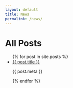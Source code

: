 ```yaml
---
layout: default
title: News
permalink: /news/
---
```


# All Posts
<ul>
	{% for post in site.posts %}
	<li>
		<a href="{{ post.url }}">{{ post.title }}</a>
		<p>{{ post.meta }}</p>
	</li>
	{% endfor %}
</ul>
